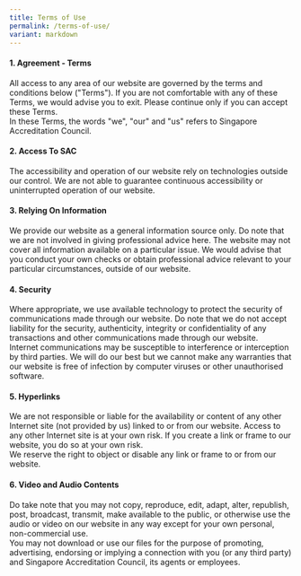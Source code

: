 ```yaml
---
title: Terms of Use
permalink: /terms-of-use/
variant: markdown
---
```

#### 1. Agreement - Terms  
All access to any area of our website are governed by the terms and conditions below ("Terms"). If you are not comfortable with any of these Terms, we would advise you to exit. Please continue only if you can accept these Terms.  
In these Terms, the words "we", "our" and "us" refers to Singapore Accreditation Council.

#### 2. Access To SAC  
The accessibility and operation of our website rely on technologies outside our control. We are not able to guarantee continuous accessibility or uninterrupted operation of our website.

#### 3. Relying On Information  
We provide our website as a general information source only. Do note that we are not involved in giving professional advice here. The website may not cover all information available on a particular issue. We would advise that you conduct your own checks or obtain professional advice relevant to your particular circumstances, outside of our website.

#### 4. Security  
Where appropriate, we use available technology to protect the security of communications made through our website. Do note that we do not accept liability for the security, authenticity, integrity or confidentiality of any transactions and other communications made through our website.  
Internet communications may be susceptible to interference or interception by third parties. We will do our best but we cannot make any warranties that our website is free of infection by computer viruses or other unauthorised software.

#### 5. Hyperlinks  
We are not responsible or liable for the availability or content of any other Internet site (not provided by us) linked to or from our website. Access to any other Internet site is at your own risk. If you create a link or frame to our website, you do so at your own risk.  
We reserve the right to object or disable any link or frame to or from our website.

#### 6. Video and Audio Contents  
Do take note that you may not copy, reproduce, edit, adapt, alter, republish, post, broadcast, transmit, make available to the public, or otherwise use the audio or video on our website in any way except for your own personal, non-commercial use.  
You may not download or use our files for the purpose of promoting, advertising, endorsing or implying a connection with you (or any third party) and Singapore Accreditation Council, its agents or employees.